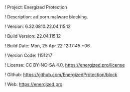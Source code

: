 ! Project: Energized Protection

! Description: ad.porn.malware blocking.

! Version: 6.32.0810.22.04.115.12

! Build Version: 22.04.115.12

! Build Date: Mon, 25 Apr 22 12:17:45 +06

! Version Code: 1151217

! License: CC BY-NC-SA 4.0, https://energized.pro/license

! Github: https://github.com/EnergizedProtection/block

! Web: https://energized.pro
